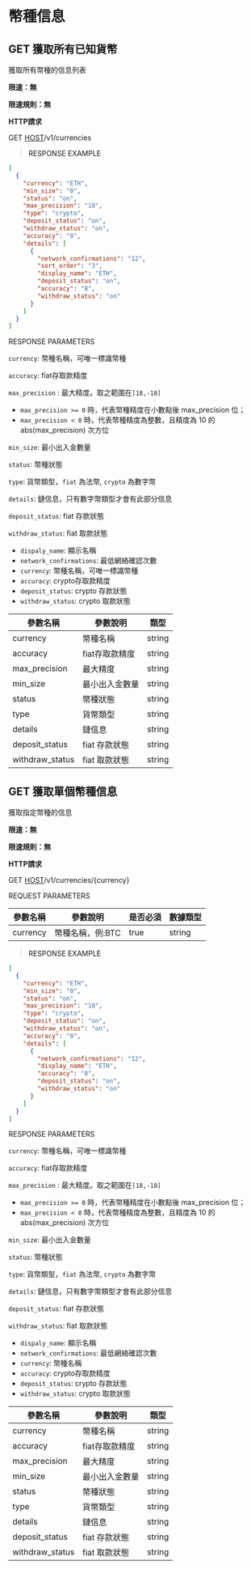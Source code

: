 # 幣種信息

<h2 id="獲取所有已知貨幣">GET  獲取所有已知貨幣</h2>


獲取所有幣種的信息列表

**限速：無**

**限速規則：無**

**HTTP請求**

GET [HOST](#HTTP-HOST)/v1/currencies


> <a name="ResonpseExample">RESPONSE EXAMPLE</a>

```json
[
  {
    "currency": "ETH",
    "min_size": "0",
    "status": "on",
    "max_precision": "10",
    "type": "crypto",
    "deposit_status": "on",
    "withdraw_status": "on",
    "accuracy": "8",
    "details": [
      {
        "network_confirmations": "12",
        "sort_order": "3",
        "display_name": "ETH",
        "deposit_status": "on",
        "accuracy": "8",
        "withdraw_status": "on"
      }
    ]
  }
]
```


<aside>
RESPONSE PARAMETERS
</aside>





`currency`: 幣種名稱，可唯一標識幣種

`accuracy`: fiat存取款精度

`max_precision` : 最大精度。取之範圍在`[18,-18]`

- `max_precision >= 0` 時，代表幣種精度在小數點後 max_precision 位；
- `max_precision < 0` 時，代表幣種精度為整數，且精度為 10 的 abs(max_precision) 次方位

`min_size`: 最小出入金數量

`status`: 幣種狀態

`type`: 貨幣類型，`fiat` 為法幣, `crypto` 為數字幣

`details`: 鏈信息，只有數字幣類型才會有此部分信息

`deposit_status`: fiat 存款狀態

`withdraw_status`: fiat  取款狀態

- `dispaly_name`: 顯示名稱
- `network_confirmations`: 最低網絡確認次數
- `currency`: 幣種名稱，可唯一標識幣種
- `accuracy`: crypto存取款精度
- `deposit_status`: crypto 存款狀態
- `withdraw_status`: crypto 取款狀態

| 參數名稱 | 參數說明 | 類型 | 
| -------- | -------- | ----- |
|currency|幣種名稱|string|
|accuracy|fiat存取款精度|string|
|max_precision|最大精度|string|
|min_size|最小出入金數量|string|
|status|幣種狀態|string|
|type|貨幣類型|string|
|details|鏈信息|string|
|deposit_status|fiat 存款狀態|string|
|withdraw_status|fiat  取款狀態|string|


<h2 id="獲取單個幣種信息">GET  獲取單個幣種信息</h2>


獲取指定幣種的信息

**限速：無**

**限速規則：無**

**HTTP請求**

GET [HOST](#HTTP-HOST)/v1/currencies/{currency}


<aside>
REQUEST PARAMETERS
</aside>

| 參數名稱 | 參數說明 | 是否必須 | 數據類型 | 
| -------- | -------- | -------- | -------- | 
|currency|幣種名稱，例:BTC|true|string|

> <a name="ResonpseExample">RESPONSE EXAMPLE</a>

```json
[
  {
    "currency": "ETH",
    "min_size": "0",
    "status": "on",
    "max_precision": "10",
    "type": "crypto",
    "deposit_status": "on",
    "withdraw_status": "on",
    "accuracy": "8",
    "details": [
      {
        "network_confirmations": "12",
        "display_name": "ETH",
        "accuracy": "8",
        "deposit_status": "on",
        "withdraw_status": "on"
      }
    ]
  }
]
```

<aside>
RESPONSE PARAMETERS
</aside>

`currency`: 幣種名稱，可唯一標識幣種

`accuracy`: fiat存取款精度

`max_precision` : 最大精度。取之範圍在`[18,-18]`

- `max_precision >= 0` 時，代表幣種精度在小數點後 max_precision 位；
- `max_precision < 0` 時，代表幣種精度為整數，且精度為 10 的 abs(max_precision) 次方位

`min_size`: 最小出入金數量

`status`: 幣種狀態

`type`: 貨幣類型，`fiat` 為法幣, `crypto` 為數字幣

`details`: 鏈信息，只有數字幣類型才會有此部分信息

`deposit_status`: fiat 存款狀態

`withdraw_status`: fiat  取款狀態

- `dispaly_name`: 顯示名稱
- `network_confirmations`: 最低網絡確認次數
- `currency`: 幣種名稱
- `accuracy`: crypto存取款精度
- `deposit_status`: crypto 存款狀態
- `withdraw_status`: crypto 取款狀態

| 參數名稱 | 參數說明 | 類型 | 
| -------- | -------- | ----- |
|currency|幣種名稱|string|
|accuracy|fiat存取款精度|string|
|max_precision|最大精度|string|
|min_size|最小出入金數量|string|
|status|幣種狀態|string|
|type|貨幣類型|string|
|details|鏈信息|string|
|deposit_status|fiat 存款狀態|string|
|withdraw_status|fiat  取款狀態|string|
